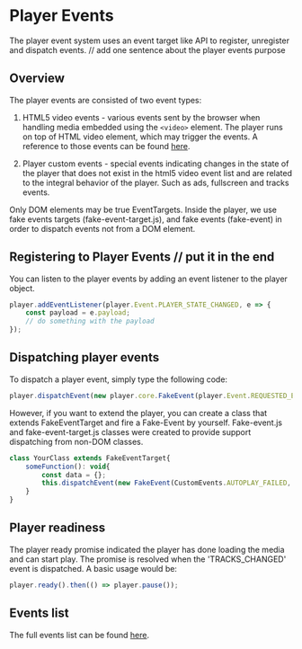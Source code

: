 # Player Events
The player event system uses an event target like API to register, unregister and dispatch events.
// add one sentence about the player events purpose

## Overview

The player events are consisted of two event types:

 1. HTML5 video events - various events sent by the browser when handling media embedded using the `<video>` element. The player runs on top of HTML video element, which may trigger the events. A reference to those events can be found [here](https://developer.mozilla.org/en-US/docs/Web/Guide/Events/Media_events).

 2. Player custom events - special events indicating changes in the state of the player that does not exist in the html5 video event list and are related to the integral behavior of the player. Such as ads, fullscreen and tracks events.

Only DOM elements may be true EventTargets. Inside the player, we use fake events targets (fake-event-target.js), and fake events (fake-event) in order to dispatch events not from a DOM element.

## Registering to Player Events // put it in the end

You can listen to the player events by adding an event listener to the player object.

```javascript
player.addEventListener(player.Event.PLAYER_STATE_CHANGED, e => {
    const payload = e.payload;
	// do something with the payload
});
```

## Dispatching player events

To dispatch a player event, simply type the following code:
```javascript
player.dispatchEvent(new player.core.FakeEvent(player.Event.REQUESTED_ENTER_FULLSCREEN, optionalData));
```

However, if you want to extend the player, you can create a class that extends FakeEventTarget and fire a Fake-Event by yourself. Fake-event.js and fake-event-target.js classes were created to provide support dispatching from non-DOM classes.

```javascript
class YourClass extends FakeEventTarget{
	someFunction(): void{
		const data = {};
		this.dispatchEvent(new FakeEvent(CustomEvents.AUTOPLAY_FAILED, data))
	}
}
```

## Player readiness
The player ready promise indicated the player has done loading the media and can start play. The promise is resolved when the 'TRACKS_CHANGED' event is dispatched.
A basic usage would be:

```javascript
player.ready().then(() => player.pause());
```

## Events list
The full events list can be found [here](url%20to%20the%20events).
